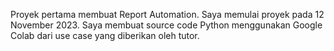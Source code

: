 Proyek pertama membuat Report Automation. Saya memulai proyek pada 12 November 2023. Saya membuat source code Python menggunakan Google Colab dari use case yang diberikan oleh tutor. 

